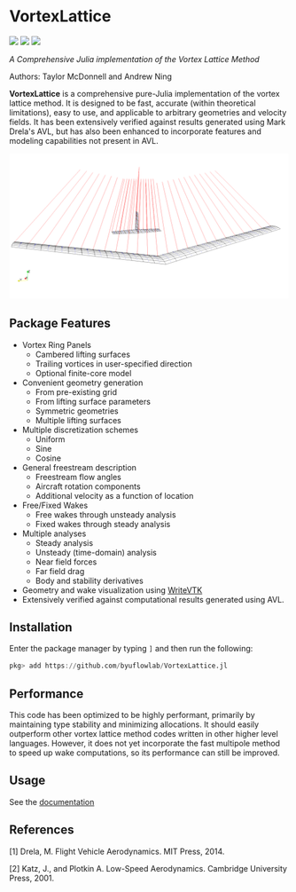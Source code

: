 # VortexLattice

[![](https://img.shields.io/badge/docs-stable-blue.svg)](https://flow.byu.edu/VortexLattice.jl/stable)
[![](https://img.shields.io/badge/docs-dev-blue.svg)](https://flow.byu.edu/VortexLattice.jl/dev)
![](https://github.com/byuflowlab/VortexLattice.jl/workflows/Run%20tests/badge.svg)

*A Comprehensive Julia implementation of the Vortex Lattice Method*

Authors: Taylor McDonnell and Andrew Ning

**VortexLattice** is a comprehensive pure-Julia implementation of the vortex lattice method.  It is designed to be fast, accurate (within theoretical limitations), easy to use, and applicable to arbitrary geometries and velocity fields.  It has been extensively verified against results generated using Mark Drela's AVL, but has also been enhanced to incorporate features and modeling capabilities not present in AVL.

![](docs/src/showoff.png)

## Package Features
- Vortex Ring Panels
  - Cambered lifting surfaces
  - Trailing vortices in user-specified direction
  - Optional finite-core model
- Convenient geometry generation
  - From pre-existing grid
  - From lifting surface parameters
  - Symmetric geometries
  - Multiple lifting surfaces
- Multiple discretization schemes
  - Uniform
  - Sine
  - Cosine
- General freestream description
  - Freestream flow angles
  - Aircraft rotation components
  - Additional velocity as a function of location
- Free/Fixed Wakes
  - Free wakes through unsteady analysis
  - Fixed wakes through steady analysis
- Multiple analyses
  - Steady analysis
  - Unsteady (time-domain) analysis
  - Near field forces
  - Far field drag
  - Body and stability derivatives
- Geometry and wake visualization using [WriteVTK](https://github.com/jipolanco/WriteVTK.jl)
- Extensively verified against computational results generated using AVL.

## Installation

Enter the package manager by typing `]` and then run the following:

```julia
pkg> add https://github.com/byuflowlab/VortexLattice.jl
```

## Performance

This code has been optimized to be highly performant, primarily by maintaining type stability and minimizing allocations.  It should easily outperform other vortex lattice method codes written in other higher level languages.  However, it does not yet incorporate the fast multipole method to speed up wake computations, so its
performance can still be improved.

## Usage

See the [documentation](https://flow.byu.edu/VortexLattice.jl/dev)

## References
<a id="1">[1]</a>
Drela, M. Flight Vehicle Aerodynamics. MIT Press, 2014.

<a id="2">[2]</a>
Katz, J., and Plotkin A. Low-Speed Aerodynamics. Cambridge University Press, 2001.
